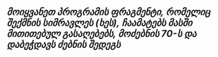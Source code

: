 _**მოიყვანეთ პროგრამის ფრაგმენტი, რომელიც შექმნის სიმრავლეს (ხეს), ჩაამატებს მასში მითითებულ გასაღებებს, მოძებნის 70-ს და დაბეჭდავს ძებნის შედეგს**_
---------------------------------------------------------
